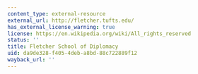 ```yaml
---
content_type: external-resource
external_url: http://fletcher.tufts.edu/
has_external_license_warning: true
license: https://en.wikipedia.org/wiki/All_rights_reserved
status: ''
title: Fletcher School of Diplomacy
uid: da9de328-f405-4deb-a8bd-88c722889f12
wayback_url: ''
---
```

